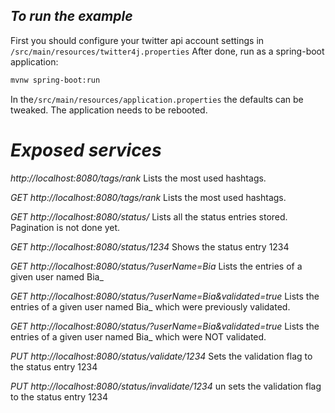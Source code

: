## _To run the example_

First you should configure your twitter api account settings in ```/src/main/resources/twitter4j.properties```
After done, run as a spring-boot application:

```sh
mvnw spring-boot:run
```

In the```/src/main/resources/application.properties``` the defaults can be tweaked. The application needs to be rebooted.


# _Exposed services_
_http://localhost:8080/tags/rank_
Lists the most used hashtags.

*GET* _http://localhost:8080/tags/rank_
Lists the most used hashtags.

*GET* _http://localhost:8080/status/_
Lists all the status entries stored. Pagination is not done yet.


*GET* _http://localhost:8080/status/1234_
Shows the status entry 1234

*GET* _http://localhost:8080/status/?userName=Bia_
Lists the entries of a given user named Bia_

*GET* _http://localhost:8080/status/?userName=Bia&validated=true_
Lists the entries of a given user named Bia_ which were previously validated.

*GET* _http://localhost:8080/status/?userName=Bia&validated=true_
Lists the entries of a given user named Bia_ which were NOT validated.

*PUT* _http://localhost:8080/status/validate/1234_
Sets the validation flag to the status entry 1234

*PUT* _http://localhost:8080/status/invalidate/1234_
un sets the validation flag to the status entry 1234



